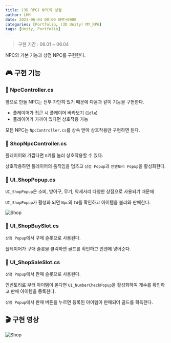 ```yaml
---
title: (3D RPG) NPC와 상점
author: LHH
date: 2023-06-04 00:00 GMT+0900
categories: [Portfolio, (3D Unity) MY_RPG]
tags: [Unity, Portfolio]
---
```


> 구현 기간 : 06.01 ~ 06.04

NPC의 기본 기능과 상점 NPC를 구현한다.

## 🎮 구현 기능
### 📝 NpcController.cs
앞으로 만들 NPC는 전부 가만히 있기 때문에 다음과 같이 기능을 구현한다.
- 플레이어가 접근 시 플레이어 바라보기 (`Idle`)
- 플레이어가 가까이 있다면 상호작용 가능

모든 NPC는 `NpcController.cs`를 상속 받아 상호작용만 구현하면 된다.

### 📝 ShopNpcController.cs
플레이어와 가깝다면 `G`키를 눌러 상호작용할 수 있다.

상호작용하면 플레이어의 움직임을 멈추고 `상점 Popup`과 `인벤토리 Popup`을 활성화한다.

### 📝 UI_ShopPopup.cs
`UI_ShopPopup`은 소비, 방어구, 무기, 악세서리 다양한 상점으로 사용되기 때문에

`UI_ShopPopup`가 활성화 되면 `Npc`의 `Id`를 확인하고 아이템을 불러와 판매한다.

![Shop](https://github.com/LHuHyeon/LHuHyeon.github.io/assets/110723307/5dc652b0-e3b1-4b94-a9d8-6f0b4ab45794)

### 📝 UI_ShopBuySlot.cs
`상점 Popup`에서 구매 슬롯으로 사용된다.

플레이어가 구매 슬롯을 클릭하면 골드를 확인하고 인벤에 넣어준다.

### 📝 UI_ShopSaleSlot.cs
`상점 Popup`에서 판매 슬롯으로 사용된다.

인벤토리로 부터 아이템이 온다면 `UI_NumberCheckPopup`을 활성화하여 개수를 확인하고 판매 아이템을 등록한다.

`상점 Popup`에서 판매 버튼을 누르면 등록된 아이템이 판매되어 골드를 흭득한다.

## 🎬 구현 영상
![Shop](https://github.com/LHuHyeon/LHuHyeon.github.io/assets/110723307/d79aaf02-caa9-4162-bb47-418589aeceb7)